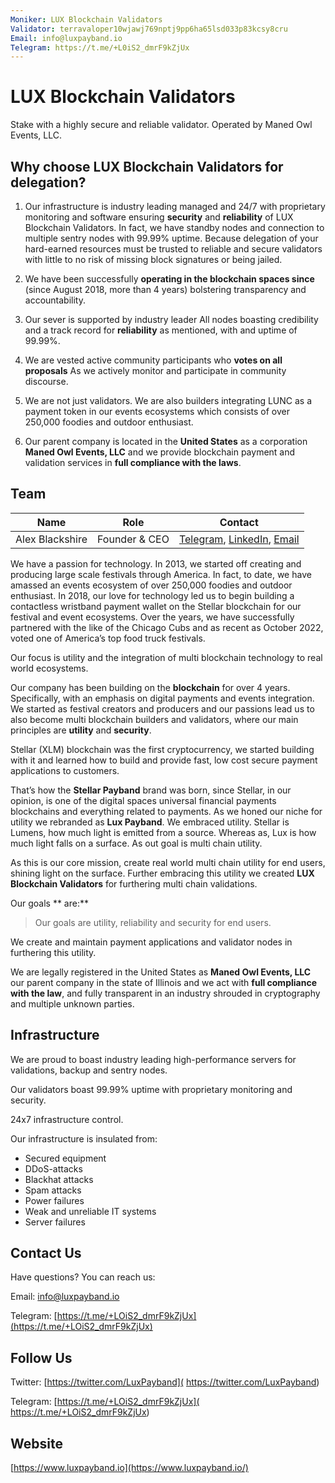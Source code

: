 ```yaml
---
Moniker: LUX Blockchain Validators
Validator: terravaloper10wjawj769nptj9pp6ha65lsd033p83kcsy8cru
Email: info@luxpayband.io
Telegram: https://t.me/+L0iS2_dmrF9kZjUx
---
```


# LUX Blockchain Validators

Stake with a highly secure and reliable validator. Operated by Maned Owl Events, LLC. 

## Why choose LUX Blockchain Validators for delegation?

1. Our infrastructure is industry leading managed and 24/7 with proprietary monitoring and software ensuring **security** and **reliability** of LUX Blockchain Validators. In fact, we have standby nodes and connection to multiple sentry nodes with 99.99% uptime. Because delegation of your hard-earned resources must be trusted to reliable and secure validators with little to no risk of missing block signatures or being jailed.
2. We have been successfully **operating in the blockchain spaces since** (since August 2018, more than 4 years) bolstering transparency and accountability.
3. Our sever is supported by industry leader All nodes boasting credibility and a track record for **reliability** as mentioned, with and uptime of 99.99%. 
4. We are vested active community participants who **votes on all proposals** As we actively monitor and participate in community discourse.
5. We are not just validators. We are also builders integrating LUNC as a payment token in our events ecosystems which consists of over 250,000 foodies and outdoor enthusiast.

6. Our parent company is located in the **United States** as a corporation **Maned Owl Events, LLC** and we provide blockchain payment and validation services in **full compliance with the laws**.

## Team


| Name                 | Role            | Contact         |
| -------------------- | --------------- | --------------- |
| Alex Blackshire | Founder & CEO   | [Telegram](https://t.me/+LOiS2_d), [LinkedIn](https://www.linkedin.com/in/alex-blackshire/), [Email](mailto:alex@luxpayband.io) |

We have a passion for technology. In 2013, we started off creating and producing large scale festivals through America. In fact, to date, we have amassed an events ecosystem of over 250,000 foodies and outdoor enthusiast. In 2018, our love for technology led us to begin building a contactless wristband payment wallet on the Stellar blockchain for our festival and event ecosystems. Over the years, we have successfully partnered with the like of the Chicago Cubs and as recent as October 2022, voted one of America’s top food truck festivals. 

Our focus is utility and the integration of multi blockchain technology to real world ecosystems.

Our company has been building on the **blockchain** for over 4 years. Specifically, with an emphasis on digital payments and events integration. We started as festival creators and producers and our passions lead us to also become multi blockchain builders and validators, where our main principles are **utility** and **security**.

Stellar (XLM) blockchain was the first cryptocurrency, we started building with it and learned how to build and provide fast, low cost secure payment applications to customers.

That’s how the **Stellar Payband** brand was born, since Stellar, in our opinion, is one of the digital spaces universal financial payments blockchains and everything related to payments. As we honed our niche for utility we rebranded as **Lux Payband**. We embraced utility. Stellar is Lumens, how much light is emitted from a source. Whereas as, Lux is how much light falls on a surface. As out goal is multi chain utility. 

As this is our core mission, create real world multi chain utility for end users, shining light on the surface. Further embracing this utility we created **LUX Blockchain Validators** for furthering multi chain validations.     


Our goals ** are:**


> Our goals are utility, reliability and security for end users.

We create and maintain payment applications and validator nodes in furthering this utility. 

We are legally registered in the United States as **Maned Owl Events, LLC** our parent company in the state of Illinois and we act with **full compliance with the law**, and fully transparent in an industry shrouded in cryptography and multiple unknown parties. 

## Infrastructure

We are proud to boast industry leading high-performance servers for validations, backup and sentry nodes.

Our validators boast 99.99% uptime with proprietary monitoring and security.

24x7 infrastructure control.

Our infrastructure is insulated from:

- Secured equipment
- DDoS-attacks
- Blackhat attacks
- Spam attacks
- Power failures
- Weak and unreliable IT systems
- Server failures

## Contact Us

Have questions? You can reach us:

Email: [info@luxpayband.io](mailto:info@luxpayband.io)

Telegram: [https://t.me/+LOiS2_dmrF9kZjUx](https://t.me/+LOiS2_dmrF9kZjUx)

## Follow Us

Twitter: [https://twitter.com/LuxPayband]( https://twitter.com/LuxPayband)

Telegram: [https://t.me/+LOiS2_dmrF9kZjUx]( https://t.me/+LOiS2_dmrF9kZjUx)

## Website

[https://www.luxpayband.io](https://www.luxpayband.io/)
